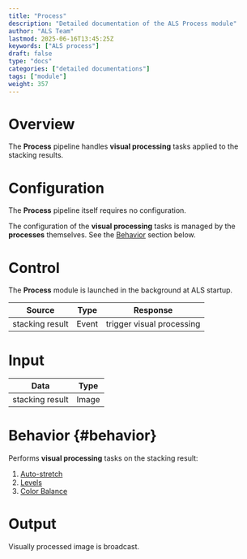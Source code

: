 ```yaml
---
title: "Process"
description: "Detailed documentation of the ALS Process module"
author: "ALS Team"
lastmod: 2025-06-16T13:45:25Z
keywords: ["ALS process"]
draft: false
type: "docs"
categories: ["detailed documentations"]
tags: ["module"]
weight: 357
---
```


# Overview

The **Process** pipeline handles **visual processing** tasks applied to the stacking results.

# Configuration

The **Process** pipeline itself requires no configuration.

The configuration of the **visual processing** tasks is managed by the **processes** themselves.
See the [Behavior](#behavior) section below.

# Control

The **Process** module is launched in the background at ALS startup.

| Source                | Type      | Response              |
|-----------------------|-----------|-----------------------|
| stacking result       | Event     | trigger visual processing |

# Input

| Data                 | Type  |
|----------------------|-------|
| stacking result      | Image |

# Behavior {#behavior}

Performs **visual processing** tasks on the stacking result:

1. [Auto-stretch](autostretch/)
2. [Levels](levels/)
3. [Color Balance](color_balance/)

# Output

Visually processed image is broadcast.
